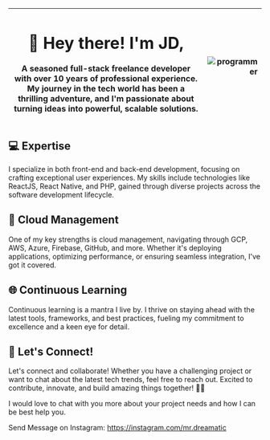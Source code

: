 
| <p><h1>👋 Hey there! I'm JD,</h1>A seasoned full-stack freelance developer with over 10 years of professional experience. My journey in the tech world has been a thrilling adventure, and I'm passionate about turning ideas into powerful, scalable solutions.</p> | <p align="right"><img src="https://media.tenor.com/2uyENRmiUt0AAAAC/coding.gif" alt="programmer"></p> |
| --- | --- |



## 💻 Expertise

I specialize in both front-end and back-end development, focusing on crafting exceptional user experiences. My skills include technologies like ReactJS, React Native, and PHP, gained through diverse projects across the software development lifecycle.

## 🚀 Cloud Management

One of my key strengths is cloud management, navigating through GCP, AWS, Azure, Firebase, GitHub, and more. Whether it's deploying applications, optimizing performance, or ensuring seamless integration, I've got it covered.

## 🌐 Continuous Learning

Continuous learning is a mantra I live by. I thrive on staying ahead with the latest tools, frameworks, and best practices, fueling my commitment to excellence and a keen eye for detail.

## 🌟 Let's Connect!

Let's connect and collaborate! Whether you have a challenging project or want to chat about the latest tech trends, feel free to reach out. Excited to contribute, innovate, and build amazing things together! 🚀✨


I would love to chat with you more about your project needs and how I can be best help you.

Send Message on Instagram: https://instagram.com/mr.dreamatic








